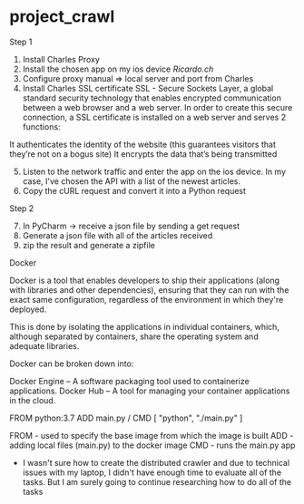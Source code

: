 # project_crawl

Step 1 

1. Install Charles Proxy 
2. Install the chosen app on my ios device *Ricardo.ch*
3. Configure proxy manual => local server and port from Charles 
4. Install Charles SSL certificate 
SSL - Secure Sockets Layer, a global standard security technology that enables encrypted communication between a web browser and a web server. 
In order to create this secure connection, a SSL certificate is installed on a web server and serves 2 functions: 

It authenticates the identity of the website (this guarantees visitors that they’re not on a bogus site)
It encrypts the data that’s being transmitted

5. Listen to the network traffic and enter the app on the ios device. 
  In my case, I've chosen the API with a list of the newest articles. 
6. Copy the cURL request and convert it into a Python request 

Step 2 

7. In PyCharm -> receive a json file by sending a get request 
8. Generate a json file with all of the articles received 
9. zip the result and generate a zipfile 

Docker 

Docker is a tool that enables developers to ship their applications (along with libraries and other dependencies), ensuring that they can run with the exact same configuration, regardless of the environment in which they're deployed.

This is done by isolating the applications in individual containers, which, although separated by containers, share the operating system and adequate libraries.

Docker can be broken down into:

Docker Engine – A software packaging tool used to containerize applications.
Docker Hub – A tool for managing your container applications in the cloud.

FROM python:3.7 
ADD main.py /
CMD [ "python", "./main.py" ] 

FROM - used to specify the base image from which the image is built
ADD - adding local files (main.py) to the docker image 
CMD - runs the main.py app 


- I wasn't sure how to create the distributed crawler and due to technical issues with my laptop, I didn't have enough time to evaluate all of the tasks. But I am surely going to continue researching how to do all of the tasks 


